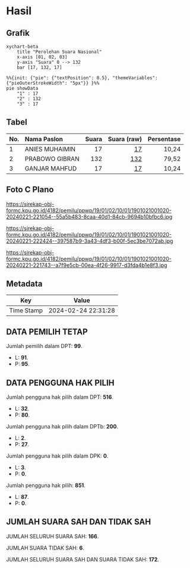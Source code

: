 # Hasil

## Grafik

```mermaid
xychart-beta
    title "Perolehan Suara Nasional"
    x-axis [01, 02, 03]
    y-axis "Suara" 0 --> 132
    bar [17, 132, 17]
```

```mermaid
%%{init: {"pie": {"textPosition": 0.5}, "themeVariables": {"pieOuterStrokeWidth": "5px"}} }%%
pie showData
    "1" : 17
    "2" : 132
    "3" : 17
```

## Tabel

| No. | Nama Paslon    | Suara | Suara (raw) | Persentase |
|:--- |:-------------- | -----:| -----------:| ----------:|
| 1   | ANIES MUHAIMIN | 17    | [17][p-1]   | 10,24      |
| 2   | PRABOWO GIBRAN | 132   | [132][p-2]  | 79,52      |
| 3   | GANJAR MAHFUD  | 17    | [17][p-3]   | 10,24      |


[p-1]: https://github.com/gigit-pemilu/pemilu-2024/blob/main/pilpres/hitung-suara/sub/19-kepulauan-bangka-belitung/sub/01-bangka/sub/02-belinyu/sub/1001-kuto-panji/sub/020-tps/sub/paslon-1.txt
[p-2]: https://github.com/gigit-pemilu/pemilu-2024/blob/main/pilpres/hitung-suara/sub/19-kepulauan-bangka-belitung/sub/01-bangka/sub/02-belinyu/sub/1001-kuto-panji/sub/020-tps/sub/paslon-2.txt
[p-3]: https://github.com/gigit-pemilu/pemilu-2024/blob/main/pilpres/hitung-suara/sub/19-kepulauan-bangka-belitung/sub/01-bangka/sub/02-belinyu/sub/1001-kuto-panji/sub/020-tps/sub/paslon-3.txt

## Foto C Plano

https://sirekap-obj-formc.kpu.go.id/4182/pemilu/ppwp/19/01/02/10/01/1901021001020-20240221-221054--55a5b483-8caa-40d1-84cb-9694b10bfbc6.jpg

https://sirekap-obj-formc.kpu.go.id/4182/pemilu/ppwp/19/01/02/10/01/1901021001020-20240221-222424--397587b9-3a43-4df3-b00f-5ec3be7072ab.jpg

https://sirekap-obj-formc.kpu.go.id/4182/pemilu/ppwp/19/01/02/10/01/1901021001020-20240221-221743--a7f9e5cb-00ea-4f26-9917-d3fda4b1e8f3.jpg


## Metadata

| Key        | Value               |
| ---------- | ------------------- |
| Time Stamp | 2024-02-24 22:31:28 |


## DATA PEMILIH TETAP

Jumlah pemilih dalam DPT: **99**.
 * L: **91**.
 * P: **95**.

## DATA PENGGUNA HAK PILIH

Jumlah pengguna hak pilih dalam DPT: **516**.
 * L: **32**.
 * P: **80**.

Jumlah pengguna hak pilih dalam DPTb: **200**.
 * L: **2**.
 * P: **27**.

Jumlah pengguna hak pilih dalam DPK: **0**.
 * L: **3**.
 * P: **0**.

Jumlah pengguna hak pilih: **851**.
 * L: **87**.
 * P: **0**.

## JUMLAH SUARA SAH DAN TIDAK SAH

JUMLAH SELURUH SUARA SAH: **166**.

JUMLAH SUARA TIDAK SAH: **6**.

JUMLAH SELURUH SUARA SAH DAN SUARA TIDAK SAH: **172**.


